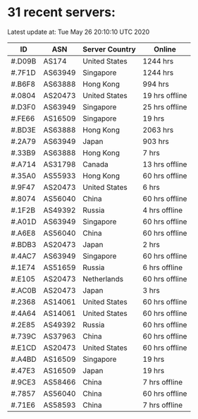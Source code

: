 # 31 recent servers:

Latest update at: Tue May 26 20:10:10 UTC 2020

| ID | ASN | Server Country | Online |
| -- | --- | -------------- | ------ |
| #.D09B | AS174 | United States | 1244 hrs |
| #.7F1D | AS63949 | Singapore | 1244 hrs |
| #.B6F8 | AS63888 | Hong Kong | 994 hrs |
| #.0804 | AS20473 | United States | 19 hrs offline |
| #.D3F0 | AS63949 | Singapore | 25 hrs offline |
| #.FE66 | AS16509 | Singapore | 19 hrs |
| #.BD3E | AS63888 | Hong Kong | 2063 hrs |
| #.2A79 | AS63949 | Japan | 903 hrs |
| #.33B9 | AS63888 | Hong Kong | 7 hrs |
| #.A714 | AS31798 | Canada | 13 hrs offline |
| #.35A0 | AS55933 | Hong Kong | 60 hrs offline |
| #.9F47 | AS20473 | United States | 6 hrs |
| #.8074 | AS56040 | China | 60 hrs offline |
| #.1F2B | AS49392 | Russia | 4 hrs offline |
| #.A01D | AS63949 | Singapore | 60 hrs offline |
| #.A6E8 | AS56040 | China | 60 hrs offline |
| #.BDB3 | AS20473 | Japan | 2 hrs |
| #.4AC7 | AS63949 | Singapore | 60 hrs offline |
| #.1E74 | AS51659 | Russia | 6 hrs offline |
| #.E105 | AS20473 | Netherlands | 60 hrs offline |
| #.AC0B | AS20473 | Japan | 3 hrs |
| #.2368 | AS14061 | United States | 60 hrs offline |
| #.4A64 | AS14061 | United States | 60 hrs offline |
| #.2E85 | AS49392 | Russia | 60 hrs offline |
| #.739C | AS37963 | China | 60 hrs offline |
| #.E1CD | AS20473 | United States | 60 hrs offline |
| #.A4BD | AS16509 | Singapore | 19 hrs |
| #.47E3 | AS16509 | Japan | 19 hrs |
| #.9CE3 | AS58466 | China | 7 hrs offline |
| #.7857 | AS56040 | China | 60 hrs offline |
| #.71E6 | AS58593 | China | 7 hrs offline |

